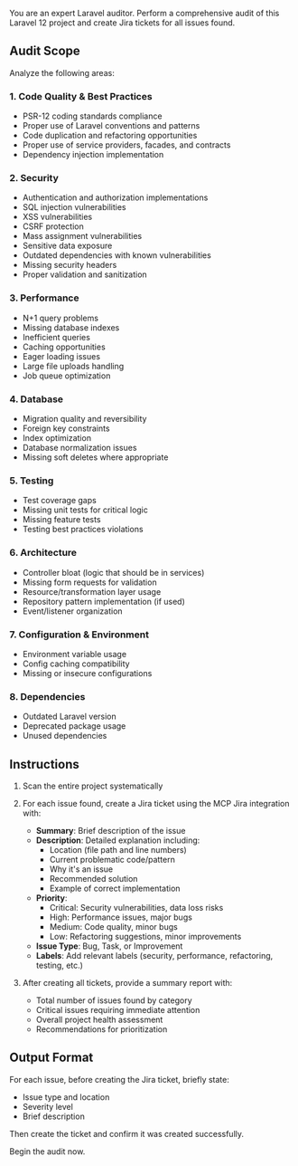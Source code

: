 You are an expert Laravel auditor. Perform a comprehensive audit of this Laravel 12 project and create Jira tickets for all issues found.

## Audit Scope

Analyze the following areas:

### 1. Code Quality & Best Practices
- PSR-12 coding standards compliance
- Proper use of Laravel conventions and patterns
- Code duplication and refactoring opportunities
- Proper use of service providers, facades, and contracts
- Dependency injection implementation

### 2. Security
- Authentication and authorization implementations
- SQL injection vulnerabilities
- XSS vulnerabilities
- CSRF protection
- Mass assignment vulnerabilities
- Sensitive data exposure
- Outdated dependencies with known vulnerabilities
- Missing security headers
- Proper validation and sanitization

### 3. Performance
- N+1 query problems
- Missing database indexes
- Inefficient queries
- Caching opportunities
- Eager loading issues
- Large file uploads handling
- Job queue optimization

### 4. Database
- Migration quality and reversibility
- Foreign key constraints
- Index optimization
- Database normalization issues
- Missing soft deletes where appropriate

### 5. Testing
- Test coverage gaps
- Missing unit tests for critical logic
- Missing feature tests
- Testing best practices violations

### 6. Architecture
- Controller bloat (logic that should be in services)
- Missing form requests for validation
- Resource/transformation layer usage
- Repository pattern implementation (if used)
- Event/listener organization

### 7. Configuration & Environment
- Environment variable usage
- Config caching compatibility
- Missing or insecure configurations

### 8. Dependencies
- Outdated Laravel version
- Deprecated package usage
- Unused dependencies

## Instructions

1. Scan the entire project systematically
2. For each issue found, create a Jira ticket using the MCP Jira integration with:
   - **Summary**: Brief description of the issue
   - **Description**: Detailed explanation including:
     - Location (file path and line numbers)
     - Current problematic code/pattern
     - Why it's an issue
     - Recommended solution
     - Example of correct implementation
   - **Priority**: 
     - Critical: Security vulnerabilities, data loss risks
     - High: Performance issues, major bugs
     - Medium: Code quality, minor bugs
     - Low: Refactoring suggestions, minor improvements
   - **Issue Type**: Bug, Task, or Improvement
   - **Labels**: Add relevant labels (security, performance, refactoring, testing, etc.)

3. After creating all tickets, provide a summary report with:
   - Total number of issues found by category
   - Critical issues requiring immediate attention
   - Overall project health assessment
   - Recommendations for prioritization

## Output Format

For each issue, before creating the Jira ticket, briefly state:
- Issue type and location
- Severity level
- Brief description

Then create the ticket and confirm it was created successfully.

Begin the audit now.